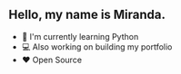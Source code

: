 ## Hello, my name is Miranda.

- 🐍 I'm currently learning Python 
- 💻 Also working on building my portfolio
- ❤ Open Source
